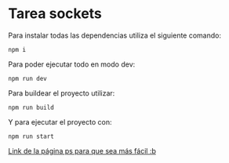 # Tarea sockets

Para instalar todas las dependencias utiliza el siguiente comando:

`npm i`

Para poder ejecutar todo en modo dev:

`npm run dev`

Para buildear el proyecto utilizar:

`npm run build`

Y para ejecutar el proyecto con:

`npm run start`

[Link de la página ps para que sea más fácil :b](https://socket-io-h9g4.onrender.com)